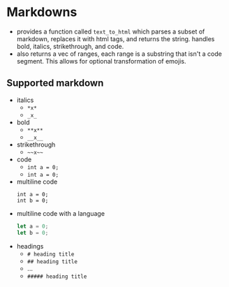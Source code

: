 # Markdowns
- provides a function called `text_to_html` which parses a subset of markdown, replaces it with html tags, and returns the string. 
handles bold, italics, strikethrough, and code. 
- also returns a vec of ranges, each range is a substring that isn't a code segment. This allows for optional transformation of emojis.

## Supported markdown
 - italics
     - `*x*`
     - `_x_`
 - bold
     - `**x**`
     - `__x__`
 - strikethrough
     - `~~x~~`
 - code
     - `int a = 0;`
     - ```int a = 0;```
 - multiline code
     ```
     int a = 0;
     int b = 0;
     ```
 - multiline code with a language
     ```rust
     let a = 0;
     let b = 0;
     ```
- headings
    - `# heading title`
    - `## heading title`
    - ...
    - `##### heading title`